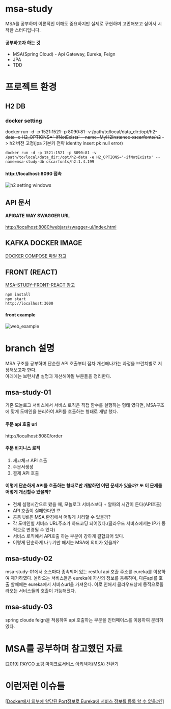 # msa-study
MSA를 공부하며 이론적인 이해도 중요하지만 실제로 구현하며 고민해보고 싶어서 시작한 스터디입니다.  
#### 공부하고자 하는 것
* MSA(Spring Cloud) - Api Gateway, Eureka, Feign 
* JPA 
* TDD

# 프로젝트 환경
## H2 DB
### docker setting
~~docker run -d -p 1521:1521 -p 8090:81 -v /path/to/local/data_dir:/opt/h2-data -e H2_OPTIONS='-ifNotExists' --name=MyH2Instance oscarfonts/h2~~ -> h2 버전 고정(jpa 기본키 전략 identity insert pk null error)
```
docker run -d -p 1521:1521 -p 8090:81 -v /path/to/local/data_dir:/opt/h2-data -e H2_OPTIONS='-ifNotExists' --name=msa-study-db oscarfonts/h2:1.4.199
```

#### http://localhost:8090 접속
![h2 setting windows](https://user-images.githubusercontent.com/19385132/147815639-6e4149ad-8eac-4c5c-a894-bb2f8f625139.png)

## API 문서
#### APIGATE WAY SWAGGER URL
[http://localhost:8080/webjars/swagger-ui/index.html](http://localhost:8080/webjars/swagger-ui/index.html)

## KAFKA DOCKER IMAGE
[DOCKER COMPOSE 파일 참고](https://github.com/ChoiSangIl/msa-study/tree/master/msa-study-kafka-docker)

## FRONT (REACT)
[MSA-STUDY-FRONT-REACT 참고](https://github.com/ChoiSangIl/msa-study/tree/master/msa-study-front-react)
```
npm install
npm start
http://localhost:3000
```

#### front example
![web_example](https://user-images.githubusercontent.com/19385132/158193748-6cf2fad8-80fe-4ed6-92e0-3bb0e254a071.png)


# branch 설명
MSA 구조를 공부하며 단순한 API 호출부터 점차 개선해나가는 과정을 브런치별로 저장해보고자 한다.  
아래에는 브런치별 설명과 개선해야될 부분들을 정리한다.
## msa-study-01
기존 모놀로그 서비스에서 서비스 로직은 직접 함수를 실행하는 형태 였다면, MSA구조에 맞게 도메인을 분리하여 API를 호출하는 형태로 개발 했다.  
#### 주문 api 호출 url
http://localhost:8080/order
#### 주문 비지니스 로직
1. 재고체크 API 호출
2. 주문서생성
3. 결제 API 호출
#### 이렇게 단순하게 API를 호출하는 형태로만 개발하면 어떤 문제가 있을까? 또 이 문제를 어떻게 개선할수 있을까?
* 전체 실행시간으로 봤을 때, 모놀로그 서비스보다 + 알파의 시간이 든다(API호출)
* API 호출이 실패한다면 !?
* 공통 Util은 MSA 환경에서 어떻게 처리할 수 있을까?
* 각 도메인별 서비스 URL주소가 하드코딩 되어있다.(클라우드 서비스에서는 IP가 동적으로 변경될 수 있다)
* 서비스 로직에서 API호출 하는 부분이 강하게 결합되어 있다.
* 이렇게 단순하게 나누기만 해서는 MSA에 의미가 있을까?

## msa-study-02
msa-study-01에서 소스마다 종속되어 있는 restful api 호출 주소를 eureka를 이용하여 제거하였다. 올라오는 서비스들은 eureka에 자신의 정보를 등록하며, 다른api를 호출 할때에는 eureka에서 서비스url을 가져온다. 이로 인해서 클라우드상에 동적으로올라오는 서비스들의 호출이 가능해졌다.

## msa-study-03
spring cloude feign을 적용하여 api 호출하는 부분을 인터페이스를 이용하여 분리하였다.

# MSA를 공부하며 참고했던 자료
[[2019] PAYCO 쇼핑 마이크로서비스 아키텍처(MSA) 전환기](https://www.youtube.com/watch?v=l195D5WT_tE)

# 이런저런 이슈들
[[Docker에서 외부에 할당된 Port정보로 Eureka에 서비스 정보를 등록 할 수 없을까?]](https://sang12.co.kr/283/Docker-%EC%9E%AC%EB%AF%B8%EC%9E%88%EB%8A%94-%EB%85%BC%EC%9F%81%28Docker-Eureka-Client-detect-exposed-ports%29)
